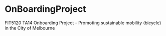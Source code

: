 # OnBoardingProject
FIT5120 TA14 Onboarding Project - Promoting sustainable mobility (bicycle) in the City of Melbourne
